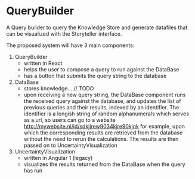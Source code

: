 # QueryBuilder
A Query builder to query the Knowledge Store and generate datafiles that can be visualized with the Storyteller interface.



The proposed system will have 3 main components:

1. QueryBuilder
    - written in React
    - helps the user to compose a query to run against the DataBase
    - has a button that submits the query string to the database
2. DataBase
    - stores knowledge... // TODO
    - upon receiving a new query string, the DataBase component runs the received query against the database, and updates the list of previous queries and their results, indexed by an identifier. The identifier is a longish string of random alphanumerals which serves as a url, so users can go to a website http://mywebsite.nl/id/sdkjjrew9034kjre90kjnk for example, upon which the corresponding results are retrieved from the database without the need to rerun the calculations. The results are then passed on to UncertaintyVisualization
3. UncertaintyVisualization
    - written in Angular 1 (legacy)
    - visualizes the results returned from the DataBase when the query has run
